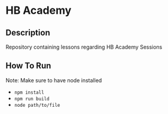 # HB Academy

## Description
Repository containing lessons regarding HB Academy Sessions

## How To Run
Note: Make sure to have node installed

- `npm install`
- `npm run build`
- `node path/to/file`

